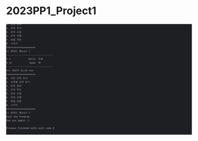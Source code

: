 # 2023PP1_Project1

<img src = "https://github.com/ParkMinjun0721/2023PP1_Project1/blob/master/Exit%20Screenshot.png" width="900" height="300"> 

